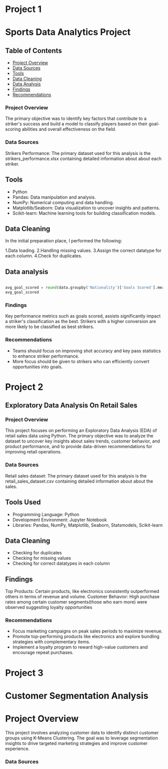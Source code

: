 # Project 1


# Sports Data Analytics Project #

## Table of Contents 

- [Project Overview](#project-overview)
- [Data Sources](#data-sources)
- [Tools](#tools)
- [Data Cleaning](#data-cleaning)
- [Data Analysis](#data-analysis)
- [Findings](#findings)
- [Recommendations](#recommendations)


### Project Overview ###

The primary objective was to identify key factors that contribute to a striker's success and build a model to classify players based on their goal-scoring abilities and overall effectiveness on the field.


### Data Sources 

Strikers Performance: The primary dataset used for this analysis is the strikers_performance.xlsx containing detailed information about about each striker.

## Tools

- Python
- Pandas: Data manipulation and analysis.
- NumPy: Numerical computing and data handling.
- Matplotlib/Seaborn: Data visualization to uncover insights and patterns.
- Scikit-learn: Machine learning tools for building classification models.


## Data Cleaning

In the initial preparation place, I performed the following:

1.Data loading.
2.Handling missing values.
3.Assign the correct datatype for each column.
4.Check for duplicates.

## Data analysis 

```python

avg_goal_scored = round(data.groupby('Nationality')['Goals Scored'].mean(),2
avg_goal_scored

```

### Findings

Key performance metrics such as goals scored, assists significantly impact a striker's classification as the best.
Strikers with a higher conversion are more likely to be classified as best strikers.

### Recommendations

- Teams should focus on improving shot accuracy and key pass statistics to enhance striker performance.
- More focus should be given to strikers who can efficiently convert opportunities into goals.

# Project 2

## Exploratory Data Analysis On Retail Sales

### Project Overview 

This project focuses on performing an Exploratory Data Analysis (EDA) of retail sales data using Python. The primary objective was to analyze the dataset to uncover key insights about sales trends, customer behavior, and product performance, and to provide data-driven recommendations for improving retail operations.

### Data Sources

Retail sales dataset: The primary dataset used for this analysis is the retail_sales_dataset.csv containing detailed information about about the sales.

## Tools Used

- Programming Language: Python
- Development Environment: Jupyter Notebook
- Libraries: Pandas, NumPy, Matplotlib, Seaborn, Statsmodels, Scikit-learn

## Data Cleaning

- Checking for duplicates
- Checking for missing values
- Checking for correct datatypes in each column


## Findings

Top Products: Certain products, like electronics consistently outperformed others in terms of revenue and volume.
Customer Behavior: High purchase rates among certain customer segments(those who earn more) were observed suggesting loyalty opportunities

### Recommendations 

- Focus marketing campaigns on peak sales periods to maximize revenue.
- Promote top-performing products like electronics and explore bundling strategies with complementary items.
- Implement a loyalty program to reward high-value customers and encourage repeat purchases.

# Project 3

# Customer Segmentation Analysis

# Project Overview 

This project involves analyzing customer data to identify distinct customer groups using K-Means Clustering. The goal was to leverage segmentation insights to drive targeted marketing strategies and improve customer experience.

### Data Sources


























